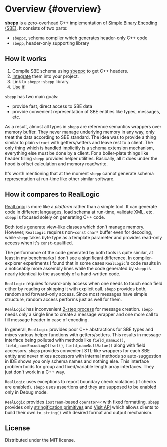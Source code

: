 # Overview {#overview}

**sbepp** is a zero-overhead C++ implementation of [Simple Binary Encoding (SBE)](https://www.fixtrading.org/standards/sbe/).
It consists of two parts:
- `sbeppc`, schema compiler which generates header-only C++ code
- `sbepp`, header-only supporting library

## How it works

1. Compile SBE schema using [sbeppc](#sbeppc) to get C++ headers.
2. [Integrate](#integration) them into your project.
3. Link to `sbepp::sbepp` library.
4. [Use it](#representation)!

`sbepp` has two main goals:
- provide fast, direct access to SBE data
- provide convenient representation of SBE entities like types, messages, etc.

As a result, almost all types in `sbepp` are reference semantics wrappers over
memory buffer. They
never manage underlying memory in any way, only treat the data according to SBE
standard. The idea was to provide a thing similar to plain `struct` with
getters/setters and leave rest to a client. The only thing which is handled
implicitly is a schema extension mechanism, everything else must be done by
a client. For a boiler-plate things like header filling `sbepp` provides helper
utilities. Basically, all it does under the hood is offset calculation and
memory read/write.

It's worth mentioning that at the moment `sbepp` cannot generate schema
representation at run-time like other similar software.

## How it compares to RealLogic

[RealLogic](https://github.com/real-logic/simple-binary-encoding) is more like
a *platform* rather than a simple tool. It can generate code in different
languages, load schema at run-time, validate XML, etc. `sbepp` is focused
solely on generating C++ code.

Both tools generate view-like classes which don't manage memory. However,
`RealLogic` requires non-`const` `char*` buffer even for decoding, while `sbepp`
takes byte type as a template parameter and provides read-only access when it's
`const`-qualified.

The performance of the code generated by both tools is quite similar,
at least in my benchmarks I don't see a significant difference. In
compiler-explorer experiments I found that in some cases `RealLogic`'s code
results in a noticeably more assembly lines while the code generated by `sbepp`
is nearly identical to the assembly of a hand-written code.

`RealLogic` requires forward-only access when one needs to touch each field
either by reading or skipping it with explicit call. `sbepp` provides both,
random and forward-only access. Since most messages have simple structure,
random access performs just as well for them.

`RealLogic` has inconvenient [2-step process](https://github.com/real-logic/simple-binary-encoding/wiki/Cpp-User-Guide#message-header)
for message creation. `sbepp` needs only a single line to create a message
wrapper and one more call to fill message header in case of encoding.

In general, `RealLogic` provides poor C++ abstractions for SBE types and mixes
various helper functions with getters/setters. This results in message interface
being polluted with methods like `field_nameId()`, `field_nameEncodingOffset()`,
`field_nameNullValue()` along with field accessors. `sbepp` provides convenient
STL-like wrappers for each SBE entity and never mixes accessors with internal
methods so auto-suggestion in IDE shows you only schema names and nothing else.
This interface problem holds for group and fixed/variable length array
interfaces. They just don't work in a C++ way.

`RealLogic` uses exceptions to report boundary check violations (if checks are
enabled). `sbepp` uses assertions and they are supposed to be enabled only in
Debug mode.

`RealLogic` provides `iostream`-based `operator<<` with fixed formatting.
`sbepp` provides only [stringification primitives](#stringification) and
[Visit API](#visit-api) which allows clients to build their own `to_string()`
with desired format and output mechanism.

## License

Distributed under the MIT license.